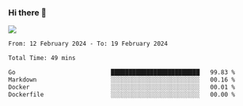 ### Hi there 👋️

![](https://komarev.com/ghpvc/?username=Loner1024)

<!--START_SECTION:waka-->

```txt
From: 12 February 2024 - To: 19 February 2024

Total Time: 49 mins

Go                           █████████████████████████   99.83 %
Markdown                     ░░░░░░░░░░░░░░░░░░░░░░░░░   00.16 %
Docker                       ░░░░░░░░░░░░░░░░░░░░░░░░░   00.01 %
Dockerfile                   ░░░░░░░░░░░░░░░░░░░░░░░░░   00.00 %
```

<!--END_SECTION:waka-->



